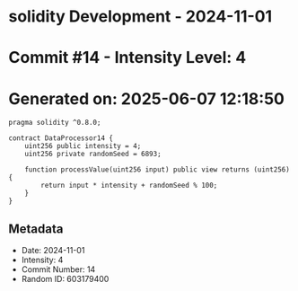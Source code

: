 ﻿# solidity Development - 2024-11-01
# Commit #14 - Intensity Level: 4
# Generated on: 2025-06-07 12:18:50
```solidity
pragma solidity ^0.8.0;

contract DataProcessor14 {
    uint256 public intensity = 4;
    uint256 private randomSeed = 6893;

    function processValue(uint256 input) public view returns (uint256) {
        return input * intensity + randomSeed % 100;
    }
}
```
## Metadata
- Date: 2024-11-01
- Intensity: 4
- Commit Number: 14
- Random ID: 603179400
